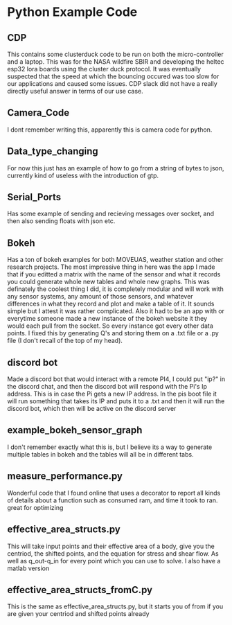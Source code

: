# Python Example Code #

## CDP ##
This contains some clusterduck code to be run on both the micro-controller and a laptop. This was for the NASA wildfire SBIR and developing the heltec esp32 lora boards using the cluster duck protocol.
It was eventually suspected that the speed at which the bouncing occured was too slow for our applications and caused some issues. CDP slack did not have a really directly useful answer in terms of our use case.

## Camera_Code ##
I dont remember writing this, apparently this is camera code for python.

## Data_type_changing ##
For now this just has an example of how to go from a string of bytes to json, currently kind of useless with the introduction of gtp.

## Serial_Ports ##
Has some example of sending and recieving messages over socket, and then also sending floats with json etc.

## Bokeh ##
Has a ton of bokeh examples for both MOVEUAS, weather station and other research projects. The most impressive thing in here was the app I made that if you editted a matrix with the name of the sensor and what it records you could
generate whole new tables and whole new graphs. This was definately the coolest thing I did, it is completely modular and will work with any sensor systems, any amount of those sensors, and whatever differences in what they record 
and plot and make a table of it. It sounds simple but I attest it was rather complicated. Also it had to be an app with or everytime someone made a new instance of the bokeh website it they would each pull from the socket.
So every instance got every other data points. I fixed this by generating Q's and storing them on a .txt file or a .py file (I don't recall of the top of my head).

## discord bot ##
Made a discord bot that would interact with a remote PI4, I could put  "ip?" in the discord chat, and then the discord bot will respond with the Pi's Ip address. This is in case the Pi gets a new IP address. In the pis boot file it will
run something that takes its IP and puts it to a .txt and then it will run the discord bot, which then will be active on the discord server

## example_bokeh_sensor_graph ##
I don't remember exactly what this is, but I believe its a way to generate multiple tables in bokeh and the tables will all be in different tabs.


## measure_performance.py ##
Wonderful code that I found online that uses a decorator to report all kinds of details about a function such as consumed ram, and time it took to ran. great for optimizing

## effective_area_structs.py ##
This will take input points and their effective area of a body, give you the centriod, the shifted points, and the equation for stress and shear flow. As well as q_out-q_in for every point which you can use to solve. I also have a matlab version

## effective_area_structs_fromC.py ##
This is the same as effective_area_structs.py, but it starts you of from if you are given your centriod and shifted points already
